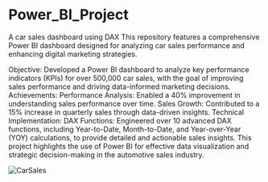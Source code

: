 # Power_BI_Project
A car sales dashboard using DAX
This repository features a comprehensive Power BI dashboard designed for analyzing car sales performance and enhancing digital marketing strategies.

Objective: Developed a Power BI dashboard to analyze key performance indicators (KPIs) for over 500,000 car sales, with the goal of improving sales performance and driving data-informed marketing decisions.
Achievements:
Performance Analysis: Enabled a 40% improvement in understanding sales performance over time.
Sales Growth: Contributed to a 15% increase in quarterly sales through data-driven insights.
Technical Implementation:
DAX Functions: Engineered over 10 advanced DAX functions, including Year-to-Date, Month-to-Date, and Year-over-Year (YOY) calculations, to provide detailed and actionable sales insights.
This project highlights the use of Power BI for effective data visualization and strategic decision-making in the automotive sales industry.

![CarSales](https://github.com/user-attachments/assets/de40595c-cc06-4cc4-8ca6-3a086c71cb00)
